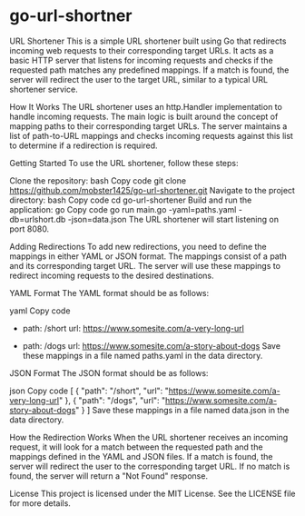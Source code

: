 # go-url-shortner
URL Shortener
This is a simple URL shortener built using Go that redirects incoming web requests to their corresponding target URLs. It acts as a basic HTTP server that listens for incoming requests and checks if the requested path matches any predefined mappings. If a match is found, the server will redirect the user to the target URL, similar to a typical URL shortener service.

How It Works
The URL shortener uses an http.Handler implementation to handle incoming requests. The main logic is built around the concept of mapping paths to their corresponding target URLs. The server maintains a list of path-to-URL mappings and checks incoming requests against this list to determine if a redirection is required.

Getting Started
To use the URL shortener, follow these steps:

Clone the repository:
bash
Copy code
git clone https://github.com/mobster1425/go-url-shortener.git
Navigate to the project directory:
bash
Copy code
cd go-url-shortener
Build and run the application:
go
Copy code
go run main.go -yaml=paths.yaml -db=urlshort.db -json=data.json
The URL shortener will start listening on port 8080.

Adding Redirections
To add new redirections, you need to define the mappings in either YAML or JSON format. The mappings consist of a path and its corresponding target URL. The server will use these mappings to redirect incoming requests to the desired destinations.

YAML Format
The YAML format should be as follows:

yaml
Copy code
- path: /short
  url: https://www.somesite.com/a-very-long-url

- path: /dogs
  url: https://www.somesite.com/a-story-about-dogs
Save these mappings in a file named paths.yaml in the data directory.

JSON Format
The JSON format should be as follows:

json
Copy code
[
  {
    "path": "/short",
    "url": "https://www.somesite.com/a-very-long-url"
  },
  {
    "path": "/dogs",
    "url": "https://www.somesite.com/a-story-about-dogs"
  }
]
Save these mappings in a file named data.json in the data directory.

How the Redirection Works
When the URL shortener receives an incoming request, it will look for a match between the requested path and the mappings defined in the YAML and JSON files. If a match is found, the server will redirect the user to the corresponding target URL. If no match is found, the server will return a "Not Found" response.



License
This project is licensed under the MIT License. See the LICENSE file for more details.





